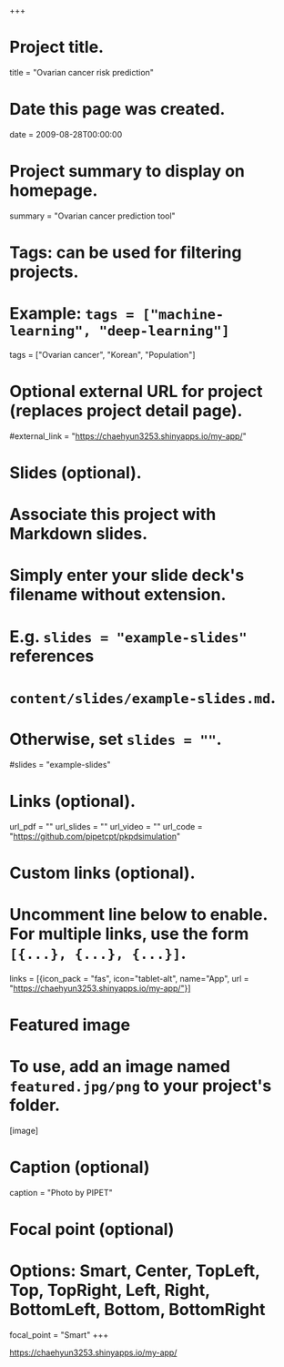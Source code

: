 +++
# Project title.
title = "Ovarian cancer risk prediction"

# Date this page was created.
date = 2009-08-28T00:00:00

# Project summary to display on homepage.
summary = "Ovarian cancer prediction tool"

# Tags: can be used for filtering projects.
# Example: `tags = ["machine-learning", "deep-learning"]`
tags = ["Ovarian cancer", "Korean", "Population"]

# Optional external URL for project (replaces project detail page).
#external_link = "https://chaehyun3253.shinyapps.io/my-app/"

# Slides (optional).
#   Associate this project with Markdown slides.
#   Simply enter your slide deck's filename without extension.
#   E.g. `slides = "example-slides"` references 
#   `content/slides/example-slides.md`.
#   Otherwise, set `slides = ""`.
#slides = "example-slides"

# Links (optional).
url_pdf = ""
url_slides = ""
url_video = ""
url_code = "https://github.com/pipetcpt/pkpdsimulation"

# Custom links (optional).
#   Uncomment line below to enable. For multiple links, use the form `[{...}, {...}, {...}]`.
links = [{icon_pack = "fas", icon="tablet-alt", name="App", url = "https://chaehyun3253.shinyapps.io/my-app/"}]

# Featured image
# To use, add an image named `featured.jpg/png` to your project's folder. 
[image]
  # Caption (optional)
  caption = "Photo by PIPET"
  
  # Focal point (optional)
  # Options: Smart, Center, TopLeft, Top, TopRight, Left, Right, BottomLeft, Bottom, BottomRight
  focal_point = "Smart"
+++

<https://chaehyun3253.shinyapps.io/my-app/>

